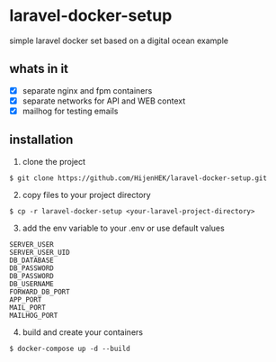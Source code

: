 # laravel-docker-setup
simple laravel docker set based on a digital ocean example

## whats in it
- [x] separate nginx and fpm containers
- [x] separate networks for API and WEB context
- [x] mailhog for testing emails

## installation


1) clone the project
```
$ git clone https://github.com/HijenHEK/laravel-docker-setup.git
```
2) copy files to your project directory
```
$ cp -r laravel-docker-setup <your-laravel-project-directory>
```
3) add the env variable to your .env or use default values
```
SERVER_USER
SERVER_USER_UID
DB_DATABASE
DB_PASSWORD
DB_PASSWORD
DB_USERNAME
FORWARD_DB_PORT
APP_PORT
MAIL_PORT
MAILHOG_PORT
```
4) build and create your containers
```
$ docker-compose up -d --build
```
